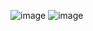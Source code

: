 ![image](https://github.com/user-attachments/assets/1cb60646-a58d-4ee2-86c9-9e3ac70321db)
![image](https://github.com/user-attachments/assets/3a2e0983-0369-4d27-8a0a-7f816f286cce)
